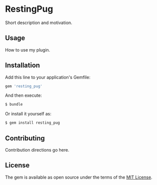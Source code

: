 # RestingPug
Short description and motivation.

## Usage
How to use my plugin.

## Installation
Add this line to your application's Gemfile:

```ruby
gem 'resting_pug'
```

And then execute:
```bash
$ bundle
```

Or install it yourself as:
```bash
$ gem install resting_pug
```

## Contributing
Contribution directions go here.

## License
The gem is available as open source under the terms of the [MIT License](http://opensource.org/licenses/MIT).

